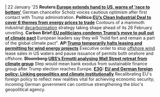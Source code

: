 | 22 January '25
**Reuters:[Europe extends hand to US, warns of 'race to bottom'](https://www.reuters.com/world/eus-von-der-leyen-says-need-work-together-avoid-global-race-bottom-2025-01-21/)**
German chancellor Scholz voices cautious optimism after first contact with Trump administration.
**Politico:[EU’s Clean Industrial Deal to cover 6 themes from energy prices to trade](https://www.politico.eu/article/eu-clean-industrial-deal-to-cover-six-themes-from-energy-prices-to-trade/)**
Contours of a mammoth industrial [decarbonisation](https://www.cleanenergywire.org/glossary/letter_d#decarbonisation) strategy taking shape ahead of its 26 February unveiling.
**Carbon Brief:[EU politicians condemn Trump’s move to pull out of climate pact](https://www.carbonbrief.org/daily-brief/eu-politicians-condemn-trumps-move-to-pull-out-of-climate-pact/)**
European leaders say they will "hold fort and remain a part of the global climate pact".
**AP:[Trump temporarily halts leasing and permitting for wind energy projects](https://apnews.com/article/wind-energy-offshore-turbines-trump-executive-order-995a744c3c1a2eddb30cacf50b681f13)**
Executive order to stop [offshore wind](https://www.cleanenergywire.org/glossary/letter_o#offshore_wind) lease sales in US waters and pause issuance of permits both onshore and offshore.
**Bloomberg:[UBS’s Ermotti analysing Wall Street retreat from climate group](https://www.bloomberg.com/news/articles/2025-01-21/ubs-s-ermotti-analyzing-wall-street-retreat-from-climate-group)**
Step would mean bank exodus from sustainable finance group after Trump election reaches Europe.
**[E3G](https://www.cleanenergywire.org/experts/e3g-third-generation-environmentalism): [EU and German foreign policy: Linking geopolitics and climate institutionally](https://www.e3g.org/news/eu-and-german-foreign-policy/)**
Recalibrating EU's foreign policy to reflect new realities vital for achieving economic security; incoming German government can continue strengthening the bloc's geopolitical agency.